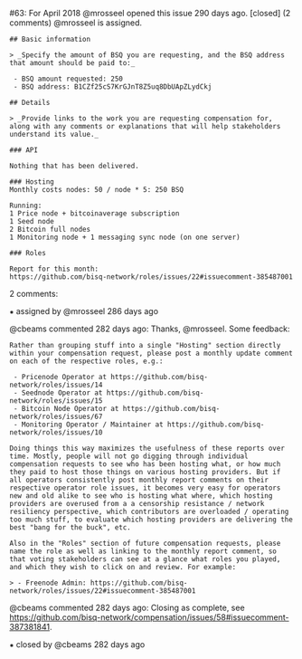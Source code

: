#63: For April 2018
@mrosseel opened this issue 290 days ago.  [closed] (2 comments)
@mrosseel is assigned. 

    ## Basic information
    
    > _Specify the amount of BSQ you are requesting, and the BSQ address that amount should be paid to:_
    
     - BSQ amount requested: 250
     - BSQ address: B1CZf25cS7KrGJnT8Z5uq8DbUApZLydCkj
    
    ## Details
    
    > _Provide links to the work you are requesting compensation for, along with any comments or explanations that will help stakeholders understand its value._
    
    ### API
    
    Nothing that has been delivered.
    
    ### Hosting
    Monthly costs nodes: 50 / node * 5: 250 BSQ
    
    Running:
    1 Price node + bitcoinaverage subscription
    1 Seed node
    2 Bitcoin full nodes
    1 Monitoring node + 1 messaging sync node (on one server)
    
    ### Roles
    
    Report for this month:
    https://github.com/bisq-network/roles/issues/22#issuecomment-385487001


2 comments:

⁕ assigned by @mrosseel 286 days ago

@cbeams commented 282 days ago:
    Thanks, @mrosseel. Some feedback:
    
    Rather than grouping stuff into a single "Hosting" section directly within your compensation request, please post a monthly update comment on each of the respective roles, e.g.:
    
     - Pricenode Operator at https://github.com/bisq-network/roles/issues/14
     - Seednode Operator at https://github.com/bisq-network/roles/issues/15
     - Bitcoin Node Operator at https://github.com/bisq-network/roles/issues/67
     - Monitoring Operator / Maintainer at https://github.com/bisq-network/roles/issues/10
    
    Doing things this way maximizes the usefulness of these reports over time. Mostly, people will not go digging through individual compensation requests to see who has been hosting what, or how much they paid to host those things on various hosting providers. But if 
    all operators consistently post monthly report comments on their respective operator role issues, it becomes very easy for operators new and old alike to see who is hosting what where, which hosting providers are overused from a a censorship resistance / network 
    resiliency perspective, which contributors are overloaded / operating too much stuff, to evaluate which hosting providers are delivering the best "bang for the buck", etc.
    
    Also in the "Roles" section of future compensation requests, please name the role as well as linking to the monthly report comment, so that voting stakeholders can see at a glance what roles you played, and which they wish to click on and review. For example:
    
    > - Freenode Admin: https://github.com/bisq-network/roles/issues/22#issuecomment-385487001


@cbeams commented 282 days ago:
    Closing as complete, see https://github.com/bisq-network/compensation/issues/58#issuecomment-387381841.


⁕ closed by @cbeams 282 days ago

